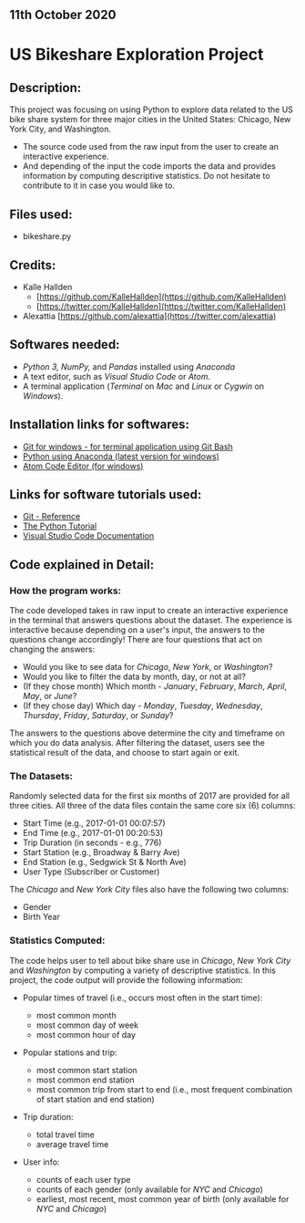 ## 11th October 2020

# **US Bikeshare Exploration Project**

## **Description:**
This project was focusing on using Python to explore data related to the US bike share system for three major cities in the United States: Chicago, New York City, and Washington.
- The source code used from the raw input from the user to create an interactive experience.
- And depending of the input the code imports the data and provides information by computing descriptive statistics. Do not hesitate to contribute to it in case you would like to.

## **Files used:**
* bikeshare.py

## **Credits:**
* Kalle Hallden
    - [https://github.com/KalleHallden](https://github.com/KalleHallden)
    - [https://twitter.com/KalleHallden](https://twitter.com/KalleHallden)
* Alexattia
      [https://github.com/alexattia](https://twitter.com/alexattia)

## **Softwares needed:**
* _Python 3, NumPy,_ and _Pandas_ installed using _Anaconda_
* A text editor, such as _Visual Studio Code_ or _Atom_.
* A terminal application (_Terminal_ on _Mac_ and _Linux_ or _Cygwin_ on _Windows_).

## **Installation links for softwares:**
* [Git for windows - for terminal application using Git Bash](https://gitforwindows.org/)
* [Python using Anaconda (latest version for windows)](https://www.anaconda.com/distribution/)
* [Atom Code Editor (for windows)](https://atom.io/)

## **Links for software tutorials used:**
* [Git - Reference](https://git-scm.com/docs)
* [The Python Tutorial](https://docs.python.org/3/tutorial/index.html)
* [Visual Studio Code Documentation](https://code.visualstudio.com/docs)

## **Code explained in Detail:**
### **How the program works:**
The code developed takes in raw input to create an interactive experience in the terminal that answers questions about the dataset. The experience is interactive because depending on a user's input, the answers to the questions change accordingly! There are four questions that act on changing the answers:

* Would you like to see data for _Chicago_, _New York_, or _Washington_?
* Would you like to filter the data by month, day, or not at all?
* (If they chose month) Which month - _January_, _February_, _March_, _April_, _May_, or _June_?
* (If they chose day) Which day - _Monday_, _Tuesday_, _Wednesday_, _Thursday_, _Friday_, _Saturday_, or _Sunday_?

The answers to the questions above determine the city and timeframe on which you do data analysis. After filtering the dataset, users see the statistical result of the data, and choose to start again or exit.

### **The Datasets:**
Randomly selected data for the first six months of 2017 are provided for all three cities. All three of the data files contain the same core six (6) columns:

* Start Time (e.g., 2017-01-01 00:07:57)
* End Time (e.g., 2017-01-01 00:20:53)
* Trip Duration (in seconds - e.g., 776)
* Start Station (e.g., Broadway & Barry Ave)
* End Station (e.g., Sedgwick St & North Ave)
* User Type (Subscriber or Customer)

The _Chicago_ and _New York City_ files also have the following two columns:

* Gender
* Birth Year

### **Statistics Computed:**
The code helps user to tell about bike share use in _Chicago_, _New York City_ and _Washington_ by computing a variety of descriptive statistics. In this project, the code output will provide the following information:

* Popular times of travel (i.e., occurs most often in the start time):

  - most common month
  - most common day of week
  - most common hour of day

* Popular stations and trip:

  - most common start station
  - most common end station
  - most common trip from start to end (i.e., most frequent combination of start station and end station)

* Trip duration:

  - total travel time
  - average travel time

* User info:

  - counts of each user type
  - counts of each gender (only available for _NYC_ and _Chicago_)
  - earliest, most recent, most common year of birth (only available for _NYC_ and _Chicago_)

